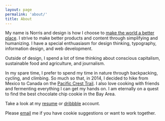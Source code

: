 ```yaml
---
layout: page
permalink: 'about/'
title: About
---
```


My name is Norris and design is how I choose to <a href="http://firstthingsfirst2014.org/">make the world a better place</a>. I strive to make better products and content through simplifying and humanizing. I have a special enthuasiasm for design thinking, typography, information design, and web development.

Outside of design, I spend a lot of time thinking about conscious capitalism, sustainable food and agriculture, and journalism.

In my spare time, I prefer to spend my time in nature through backpacking, cycling, and climbing. So much so that, in 2014, I decided to hike from Mexico to Canada on the <a href="https://twitter.com/findmynorris">Pacific Crest Trail</a>. I also love cooking with friends and fermenting everything I can get my hands on. I am eternally on a quest to find the best chocolate chip cookie in the Bay Area.

Take a look at my <a href="http://www.norrishung.com/img/norrishung_resume.pdf">resume</a> or <a href="https://dribbble.com/norrishung">dribbble</a> account.

Please <a href="mailto:norrishung@gmail.com">email</a> me if you have cookie suggestions or want to work together.
